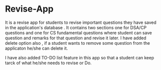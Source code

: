 # Revise-App

It is a revise app for students to revise important questions they have saved in the application's database . 
It contains two sections one for DSA/CP questions and one for CS fundamental questions where student can save question and remarks for that question and revise it later.
I have added delete option also , if a student wants to remove some question from the applicaton he/she can delete it.

I have also added TO-DO list feature in this app so that a student can keep tarck of what he/she needs to revise or Do.
